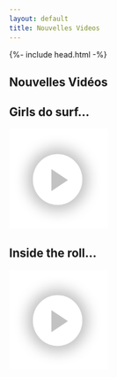 ```yaml
---
layout: default
title: Nouvelles Videos
---
```


<html>
    {%- include head.html -%}
    <div class="container">
        <div class="row">
            <h2 class="post-title">Nouvelles Vidéos</h2>
            <div class="col-md-12 text-center">
                <h2>Girls do surf...</h2>
                <a href="https://www.youtube.com/watch?v=3OF7ikaSfcc" data-lity>
                <img class="playbtn" src="/assets/img/play-button.png" width="180" height="180">
                </a>
            </div>
            <div class="col-md-12 text-center">
                <h2>Inside the roll...</h2>
                <a href="https://www.youtube.com/watch?v=pn7SFWpXURk" data-lity>
                <img class="playbtn" src="/assets/img/play-button.png" width="180" height="180">
                </a>
            </div>
       </div>
    </div>
</html>    
    